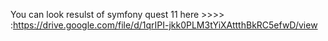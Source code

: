 You can look resulst of symfony quest 11 here  >>>> :https://drive.google.com/file/d/1qrIPI-jkk0PLM3tYiXAttthBkRC5efwD/view

